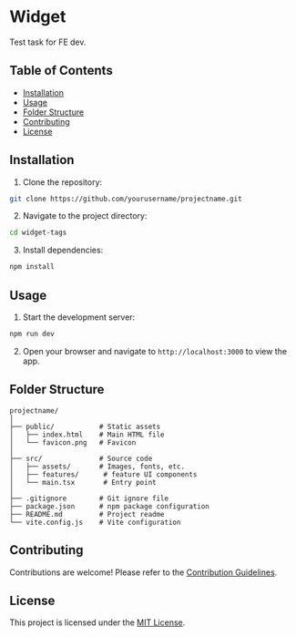 # Widget

Test task for FE dev.

## Table of Contents

- [Installation](#installation)
- [Usage](#usage)
- [Folder Structure](#folder-structure)
- [Contributing](#contributing)
- [License](#license)

## Installation

1. Clone the repository:

```bash
git clone https://github.com/yourusername/projectname.git
```

2. Navigate to the project directory:

```bash
cd widget-tags
```

3. Install dependencies:

```bash
npm install
```

## Usage

1. Start the development server:

```bash
npm run dev
```

2. Open your browser and navigate to `http://localhost:3000` to view the app.

## Folder Structure

```
projectname/
│
├── public/           # Static assets
│   ├── index.html    # Main HTML file
│   └── favicon.png   # Favicon
│
├── src/              # Source code
│   ├── assets/       # Images, fonts, etc.
│   ├── features/      # feature UI components
│   └── main.tsx       # Entry point
│
├── .gitignore        # Git ignore file
├── package.json      # npm package configuration
├── README.md         # Project readme
└── vite.config.js    # Vite configuration
```

## Contributing

Contributions are welcome! Please refer to the [Contribution Guidelines](CONTRIBUTING.md).

## License

This project is licensed under the [MIT License](LICENSE).
